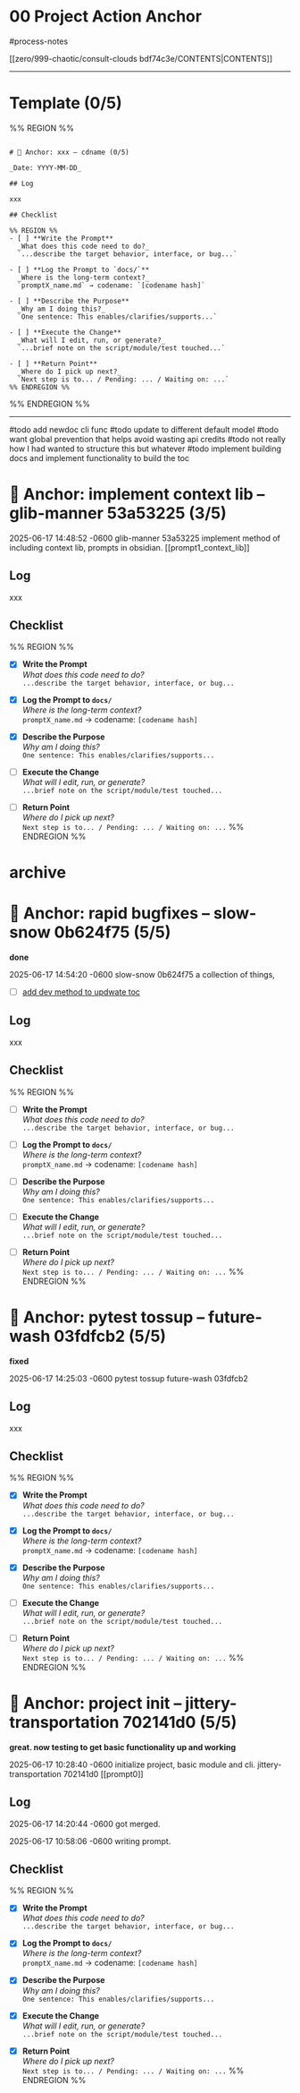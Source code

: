 # 00 Project Action Anchor



#process-notes

[[zero/999-chaotic/consult-clouds bdf74c3e/CONTENTS|CONTENTS]]

***


# Template (0/5)

%% REGION %% 
```copyme

# 🧠 Anchor: xxx – cdname (0/5)

_Date: YYYY-MM-DD_

## Log 

xxx 

## Checklist

%% REGION %% 
- [ ] **Write the Prompt**  
  _What does this code need to do?_  
  `...describe the target behavior, interface, or bug...`

- [ ] **Log the Prompt to `docs/`**  
  _Where is the long-term context?_  
  `promptX_name.md` → codename: `[codename hash]`

- [ ] **Describe the Purpose**  
  _Why am I doing this?_  
  `One sentence: This enables/clarifies/supports...`

- [ ] **Execute the Change**  
  _What will I edit, run, or generate?_  
  `...brief note on the script/module/test touched...`

- [ ] **Return Point**  
  _Where do I pick up next?_  
  `Next step is to... / Pending: ... / Waiting on: ...`
%% ENDREGION %%

```
%% ENDREGION %%



***

#todo add newdoc cli func 
#todo update to different default model 
#todo want global prevention that helps avoid wasting api credits
#todo not really how I had wanted to structure this but whatever 
#todo implement building docs and implement functionality to build the toc




# 🧠 Anchor: implement context lib – glib-manner 53a53225 (3/5)

2025-06-17 14:48:52 -0600
glib-manner 53a53225
implement method of including context lib, prompts in obsidian. 
[[prompt1_context_lib]]


## Log 

xxx 

## Checklist

%% REGION %% 
- [x] **Write the Prompt**  
  _What does this code need to do?_  
  `...describe the target behavior, interface, or bug...`

- [x] **Log the Prompt to `docs/`**  
  _Where is the long-term context?_  
  `promptX_name.md` → codename: `[codename hash]`

- [x] **Describe the Purpose**  
  _Why am I doing this?_  
  `One sentence: This enables/clarifies/supports...`

- [ ] **Execute the Change**  
  _What will I edit, run, or generate?_  
  `...brief note on the script/module/test touched...`

- [ ] **Return Point**  
  _Where do I pick up next?_  
  `Next step is to... / Pending: ... / Waiting on: ...`
%% ENDREGION %%




# archive 


# 🧠 Anchor: rapid bugfixes – slow-snow 0b624f75 (5/5)
**done**

2025-06-17 14:54:20 -0600
slow-snow 0b624f75
a collection of things, 

- [ ] [add dev method to updwate toc](https://chatgpt.com/codex/tasks/task_e_6851d5dfc1208323879f08c965463524)


## Log 

xxx 

## Checklist

%% REGION %% 
- [ ] **Write the Prompt**  
  _What does this code need to do?_  
  `...describe the target behavior, interface, or bug...`

- [ ] **Log the Prompt to `docs/`**  
  _Where is the long-term context?_  
  `promptX_name.md` → codename: `[codename hash]`

- [ ] **Describe the Purpose**  
  _Why am I doing this?_  
  `One sentence: This enables/clarifies/supports...`

- [ ] **Execute the Change**  
  _What will I edit, run, or generate?_  
  `...brief note on the script/module/test touched...`

- [ ] **Return Point**  
  _Where do I pick up next?_  
  `Next step is to... / Pending: ... / Waiting on: ...`
%% ENDREGION %%




# 🧠 Anchor: pytest tossup – future-wash 03fdfcb2 (5/5)
**fixed**

2025-06-17 14:25:03 -0600
pytest tossup
future-wash 03fdfcb2

## Log 

xxx 

## Checklist

%% REGION %% 
- [x] **Write the Prompt**  
  _What does this code need to do?_  
  `...describe the target behavior, interface, or bug...`

- [x] **Log the Prompt to `docs/`**  
  _Where is the long-term context?_  
  `promptX_name.md` → codename: `[codename hash]`

- [x] **Describe the Purpose**  
  _Why am I doing this?_  
  `One sentence: This enables/clarifies/supports...`

- [ ] **Execute the Change**  
  _What will I edit, run, or generate?_  
  `...brief note on the script/module/test touched...`

- [ ] **Return Point**  
  _Where do I pick up next?_  
  `Next step is to... / Pending: ... / Waiting on: ...`
%% ENDREGION %%




# 🧠 Anchor: project init – jittery-transportation 702141d0 (5/5)

**great. now testing to get basic functionality up and working**

2025-06-17 10:28:40 -0600
initialize project, basic module and cli. 
jittery-transportation 702141d0
[[prompt0]]

## Log 

2025-06-17 14:20:44 -0600
got merged. 

2025-06-17 10:58:06 -0600
writing prompt. 

## Checklist

%% REGION %% 
- [x] **Write the Prompt**  
  _What does this code need to do?_  
  `...describe the target behavior, interface, or bug...`

- [x] **Log the Prompt to `docs/`**  
  _Where is the long-term context?_  
  `promptX_name.md` → codename: `[codename hash]`

- [x] **Describe the Purpose**  
  _Why am I doing this?_  
  `One sentence: This enables/clarifies/supports...`

- [x] **Execute the Change**  
  _What will I edit, run, or generate?_  
  `...brief note on the script/module/test touched...`

- [x] **Return Point**  
  _Where do I pick up next?_  
  `Next step is to... / Pending: ... / Waiting on: ...`
%% ENDREGION %%



